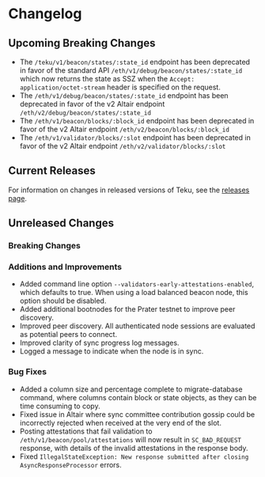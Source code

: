 # Changelog

## Upcoming Breaking Changes
- The `/teku/v1/beacon/states/:state_id` endpoint has been deprecated in favor of the standard API `/eth/v1/debug/beacon/states/:state_id` which now returns the state as SSZ when the `Accept: application/octet-stream` header is specified on the request.
- The `/eth/v1/debug/beacon/states/:state_id` endpoint has been deprecated in favor of the v2 Altair endpoint `/eth/v2/debug/beacon/states/:state_id`
- The `/eth/v1/beacon/blocks/:block_id` endpoint has been deprecated in favor of the v2 Altair endpoint `/eth/v2/beacon/blocks/:block_id`
- The `/eth/v1/validator/blocks/:slot` endpoint has been deprecated in favor of the v2 Altair endpoint `/eth/v2/validator/blocks/:slot`

## Current Releases
For information on changes in released versions of Teku, see the [releases page](https://github.com/ConsenSys/teku/releases).

## Unreleased Changes

### Breaking Changes

### Additions and Improvements
 - Added command line option `--validators-early-attestations-enabled`, which defaults to true. 
   When using a load balanced beacon node, this option should be disabled.
 - Added additional bootnodes for the Prater testnet to improve peer discovery.
 - Improved peer discovery. All authenticated node sessions are evaluated as potential peers to connect.
 - Improved clarity of sync progress log messages.
 - Logged a message to indicate when the node is in sync.

### Bug Fixes
 - Added a column size and percentage complete to migrate-database command, where columns contain block or state objects, as they can be time consuming to copy.
 - Fixed issue in Altair where sync committee contribution gossip could be incorrectly rejected when received at the very end of the slot.
 - Posting attestations that fail validation to `/eth/v1/beacon/pool/attestations` will now result in `SC_BAD_REQUEST` response, with details of the invalid attestations in the response body.
 - Fixed `IllegalStateException: New response submitted after closing AsyncResponseProcessor` errors.

